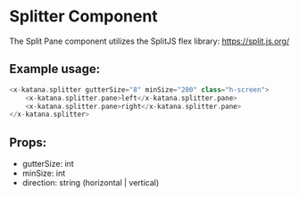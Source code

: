 # Splitter Component

The Split Pane component utilizes the SplitJS flex library: https://split.js.org/

## Example usage:

```php
<x-katana.splitter gutterSize="8" minSize="200" class="h-screen">
    <x-katana.splitter.pane>left</x-katana.splitter.pane>
    <x-katana.splitter.pane>right</x-katana.splitter.pane>
</x-katana.splitter>
```

## Props:

- gutterSize: int
- minSize: int
- direction: string (horizontal | vertical)